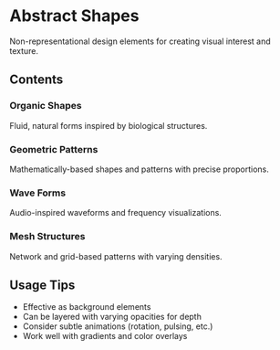# Abstract Shapes

Non-representational design elements for creating visual interest and texture.

## Contents

### Organic Shapes
Fluid, natural forms inspired by biological structures.

### Geometric Patterns
Mathematically-based shapes and patterns with precise proportions.

### Wave Forms
Audio-inspired waveforms and frequency visualizations.

### Mesh Structures
Network and grid-based patterns with varying densities.

## Usage Tips

- Effective as background elements
- Can be layered with varying opacities for depth
- Consider subtle animations (rotation, pulsing, etc.)
- Work well with gradients and color overlays